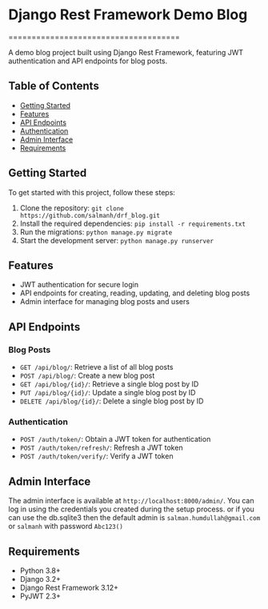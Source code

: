 # Django Rest Framework Demo Blog
=====================================

A demo blog project built using Django Rest Framework, featuring JWT authentication and API endpoints for blog posts.

## Table of Contents

* [Getting Started](#getting-started)
* [Features](#features)
* [API Endpoints](#api-endpoints)
* [Authentication](#authentication)
* [Admin Interface](#admin-interface)
* [Requirements](#requirements)

## Getting Started

To get started with this project, follow these steps:

1. Clone the repository: `git clone https://github.com/salmanh/drf_blog.git`
2. Install the required dependencies: `pip install -r requirements.txt`
3. Run the migrations: `python manage.py migrate`
4. Start the development server: `python manage.py runserver`

## Features

* JWT authentication for secure login
* API endpoints for creating, reading, updating, and deleting blog posts
* Admin interface for managing blog posts and users

## API Endpoints

### Blog Posts

* `GET /api/blog/`: Retrieve a list of all blog posts
* `POST /api/blog/`: Create a new blog post
* `GET /api/blog/{id}/`: Retrieve a single blog post by ID
* `PUT /api/blog/{id}/`: Update a single blog post by ID
* `DELETE /api/blog/{id}/`: Delete a single blog post by ID

### Authentication

* `POST /auth/token/`: Obtain a JWT token for authentication
* `POST /auth/token/refresh/`: Refresh a JWT token
* `POST /auth/token/verify/`: Verify a JWT token

## Admin Interface

The admin interface is available at `http://localhost:8000/admin/`.
You can log in using the credentials you created during the setup process.
or if you can use the db.sqlite3 then the default admin is 
`salman.humdullah@gmail.com` or `salmanh` with password `Abc123()`

## Requirements

* Python 3.8+
* Django 3.2+
* Django Rest Framework 3.12+
* PyJWT 2.3+
